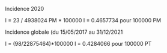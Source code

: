 Incidence 2020

I = 23 / 4938024 PM * 100000
I = 0.4657734 pour 100000 PM 

Incidence globale (du 15/05/2017 au 31/12/2021

I = (98/22875464)*100000
I = 0.4284066 pour 100000 PT
